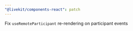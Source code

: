 ```yaml
---
"@livekit/components-react": patch
---
```


Fix `useRemoteParticipant` re-rendering on participant events
